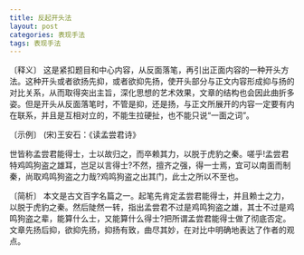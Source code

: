 ```yaml
---
title: 反起开头法
layout: post
categories: 表现手法
tags: 表现手法
---
```


〔释义〕 这是紧扣题目和中心内容，从反面落笔，再引出正面内容的一种开头方法。这种开头或者欲扬先抑，或者欲抑先扬，使开头部分与正文内容形成抑与扬的对比关系，从而取得突出主旨，深化思想的艺术效果，文章的结构也会因此曲折多姿。但是开头从反面落笔时，不管是抑，还是扬，与正文所展开的内容一定要有内在联系，并且是互相对立的，不能生拉硬扯，也不能只说“一面之词”。

〔示例〕 (宋)王安石：《读孟尝君诗》 

世皆称孟尝君能得士，士以故归之，而卒赖其力，以脱于虎豹之秦。嗟乎!孟尝君特鸡鸣狗盗之雄耳，岂足以言得士?不然，擅齐之强，得一士焉，宜可以南面而制秦，尚取鸡鸣狗盗之力哉?鸡鸣狗盗之出其门，此士之所以不至也。

〔简析〕 本文是古文百字名篇之一。起笔先肯定孟尝君能得士，并且赖士之力，以脱于虎豹之秦。然后陡然一转，指出孟尝君不过是鸡鸣狗盗之雄，其士不过是鸡鸣狗盗之辈，能算什么士，又能算什么得士?把所谓孟尝君能得士做了彻底否定。文章先扬后抑，欲抑先扬，抑扬有致，曲尽其妙，在对比中明确地表达了作者的观点。 